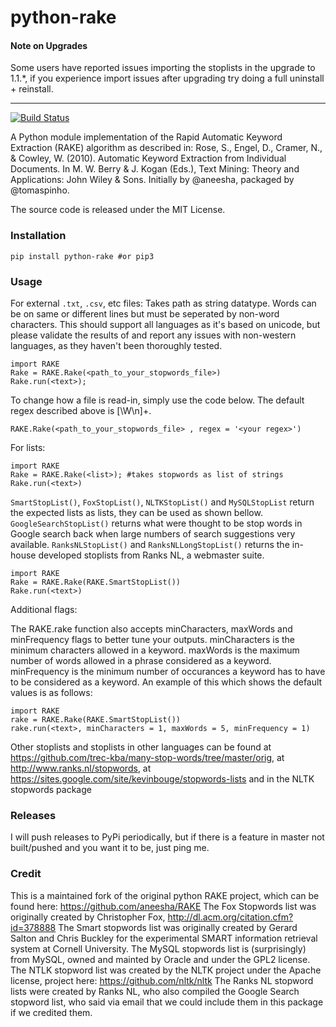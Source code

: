 python-rake
====

#### Note on Upgrades
Some users have reported issues importing the stoplists in the upgrade to 1.1.\*, if you experience import issues after upgrading try doing a full uninstall + reinstall.

---

[![Build Status](https://travis-ci.org/fabianvf/python-rake.svg?branch=master)](https://travis-ci.org/fabianvf/python-rake)

A Python module implementation of the Rapid Automatic Keyword Extraction (RAKE) algorithm as described in: Rose, S., Engel, D., Cramer, N., & Cowley, W. (2010). Automatic Keyword Extraction from Individual Documents. In M. W. Berry & J. Kogan (Eds.), Text Mining: Theory and Applications: John Wiley & Sons. Initially by @aneesha, packaged by @tomaspinho.

The source code is released under the MIT License.

### Installation ###
    pip install python-rake #or pip3

### Usage ###
For external `.txt`, `.csv`, etc files:
Takes path as string datatype. Words can be on same or different lines but must be seperated by non-word characters. This should support all languages as it's based on unicode, but please validate the results of and report any issues with non-western languages, as they haven't been thoroughly tested.

    import RAKE
    Rake = RAKE.Rake(<path_to_your_stopwords_file>)
    Rake.run(<text>);

To change how a file is read-in, simply use the code below. The default regex described above is [\W\n]+.

    RAKE.Rake(<path_to_your_stopwords_file> , regex = '<your regex>')

For lists:

    import RAKE
    Rake = RAKE.Rake(<list>); #takes stopwords as list of strings
    Rake.run(<text>)

`SmartStopList()`, `FoxStopList()`, `NLTKStopList()` and `MySQLStopList` return the expected lists as lists, they can be used as shown bellow. `GoogleSearchStopList()` returns what were thought to be stop words in Google search back when large numbers of search suggestions very available. `RanksNLStopList()` and `RanksNLLongStopList()` returns the in-house developed stoplists from Ranks NL, a webmaster suite.

    import RAKE
    Rake = RAKE.Rake(RAKE.SmartStopList())
    Rake.run(<text>)

Additional flags:

The RAKE.rake function also accepts minCharacters, maxWords and minFrequency flags to better tune your outputs. minCharacters is the minimum characters allowed in a keyword. maxWords is the maximum number of words allowed in a phrase considered as a keyword. minFrequency is the minimum number of occurances a keyword has to have to be considered as a keyword. An example of this which shows the default values is as follows:

    import RAKE
    rake = RAKE.Rake(RAKE.SmartStopList())
    rake.run(<text>, minCharacters = 1, maxWords = 5, minFrequency = 1)

Other stoplists and stoplists in other languages can be found at https://github.com/trec-kba/many-stop-words/tree/master/orig, at http://www.ranks.nl/stopwords, at https://sites.google.com/site/kevinbouge/stopwords-lists and in the NLTK stopwords package

### Releases ###
I will push releases to PyPi periodically, but if there is a feature in master not built/pushed and you want it to be, just ping me.

### Credit ###
This is a maintained fork of the original python RAKE project, which can be found here: https://github.com/aneesha/RAKE
The Fox Stopwords list was originally created by Christopher Fox, http://dl.acm.org/citation.cfm?id=378888
The Smart stopwords list was originally created by Gerard Salton and Chris Buckley for the experimental SMART information retrieval system at Cornell University.
The MySQL stopwords list is (surprisingly) from MySQL, owned and mainted by Oracle and under the GPL2 license.
The NTLK stopword list was created by the NLTK project under the Apache license, project here: https://github.com/nltk/nltk
The Ranks NL stopword lists were created by Ranks NL, who also compiled the Google Search stopword list, who said via email that we could include them in this package if we credited them.
